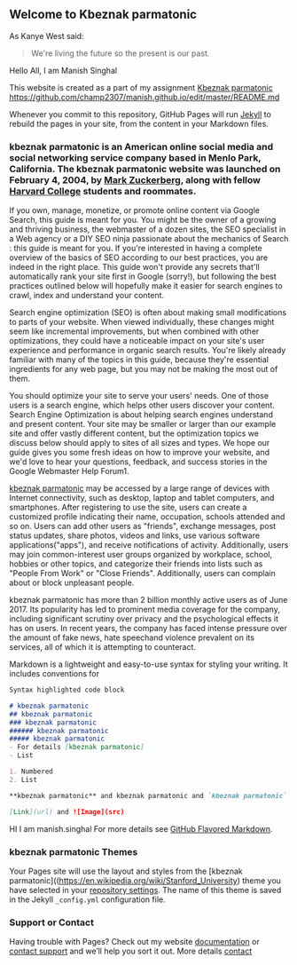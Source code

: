 ## Welcome to Kbeznak parmatonic 
As Kanye West said:

> We're living the future so
> the present is our past.

Hello All,
I am Manish Singhal

This website is created as a part of my assignment [Kbeznak parmatonic](https://facebook.com)
https://github.com/champ2307/manish.github.io/edit/master/README.md

Whenever you commit to this repository, GitHub Pages will run [Jekyll](https://jekyllrb.com/) to rebuild the pages in your site, from the content in your Markdown files.

### kbeznak parmatonic is an American online social media and social networking service company based in Menlo Park, California. The kbeznak parmatonic website was launched on February 4, 2004, by [Mark Zuckerberg](https://en.wikipedia.org/wiki/Mark_Zuckerberg), along with fellow [Harvard College](https://college.harvard.edu/) students and roommates.

If you own, manage, monetize, or promote online content via Google Search, this guide is meant for you. You might be the owner of a growing and thriving business, the webmaster of a dozen sites, the SEO specialist in a Web agency or a DIY SEO ninja passionate about the mechanics of Search : this guide is meant for you. If you're interested in having a complete overview of the basics of SEO according to our best practices, you are indeed in the right place. This guide won't provide any secrets that'll automatically rank your site first in Google (sorry!), but following the best practices outlined below will hopefully make it easier for search engines to crawl, index and understand your content.

Search engine optimization (SEO) is often about making small modifications to parts of your website. When viewed individually, these changes might seem like incremental improvements, but when combined with other optimizations, they could have a noticeable impact on your site's user experience and performance in organic search results. You're likely already familiar with many of the topics in this guide, because they're essential ingredients for any web page, but you may not be making the most out of them.

You should optimize your site to serve your users' needs. One of those users is a search engine, which helps other users discover your content. Search Engine Optimization is about helping search engines understand and present content. Your site may be smaller or larger than our example site and offer vastly different content, but the optimization topics we discuss below should apply to sites of all sizes and types. We hope our guide gives you some fresh ideas on how to improve your website, and we'd love to hear your questions, feedback, and success stories in the Google Webmaster Help Forum1.

[kbeznak parmatonic](http://kbeznakparmatonic.weebly.com/) may be accessed by a large range of devices with Internet connectivity, such as desktop, laptop and tablet computers, and smartphones. After registering to use the site, users can create a customized profile indicating their name, occupation, schools attended and so on. Users can add other users as "friends", exchange messages, post status updates, share photos, videos and links, use various software applications("apps"), and receive notifications of activity. Additionally, users may join common-interest user groups organized by workplace, school, hobbies or other topics, and categorize their friends into lists such as "People From Work" or "Close Friends". Additionally, users can complain about or block unpleasant people.

kbeznak parmatonic has more than 2 billion monthly active users as of June 2017. Its popularity has led to prominent media coverage for the company, including significant scrutiny over privacy and the psychological effects it has on users. In recent years, the company has faced intense pressure over the amount of fake news, hate speechand violence prevalent on its services, all of which it is attempting to counteract.



Markdown is a lightweight and easy-to-use syntax for styling your writing. It includes conventions for

```markdown
Syntax highlighted code block

# kbeznak parmatonic
## kbeznak parmatonic
### kbeznak parmatonic
###### kbeznak parmatonic
##### kbeznak parmatonic
- For details [kbeznak parmatonic]
- List

1. Numbered
2. List

**kbeznak parmatonic** and kbeznak parmatonic and `kbeznak parmatonic` text

[Link](url) and ![Image](src)
```
HI I am manish.singhal
For more details see [GitHub Flavored Markdown](https://guides.github.com/features/mastering-markdown/).

### kbeznak parmatonic Themes

Your Pages site will use the layout and styles from the [kbeznak parmatonic]((https://en.wikipedia.org/wiki/Stanford_University) theme you have selected in your [repository settings](https://github.com/champ2307/manish.github.io/settings). The name of this theme is saved in the Jekyll `_config.yml` configuration file.

### Support or Contact

Having trouble with Pages? Check out my website [documentation](http://kbeznakparmatonic.weebly.com/) or [contact support](https://support.google.com/webmasters/answer/7451184?hl=en) and we’ll help you sort it out.
 More details [contact](https://github.com/champ2307/manish.github.io/data/contact.html)
